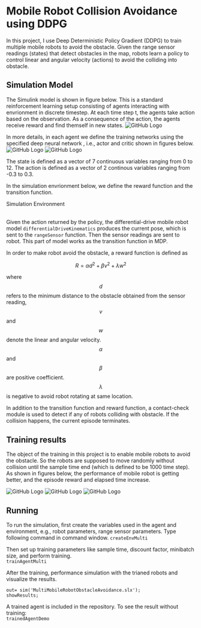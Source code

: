 # Mobile Robot Collision Avoidance using DDPG

In this project, I use Deep Deterministic Policy Gradient (DDPG) to train multiple mobile robots to avoid the obstacle. Given the range sensor readings (states) that detect obstacles in the map, robots learn a policy to control linear and angular velocity (actions) to avoid the colliding into obstacle.

## Simulation Model

The Simulink model is shown in figure below. This is a standard reinforcement learning setup consisting of agents interacting with envrionment in discrete timestep. At each time step t, the agents take action based on the observation. As a consequence of the action, the agents receive reward and find themself in new states.
![GitHub Logo](demo/model.png)

In more details, in each agent we define the training networks using the specified deep neural network , i.e., actor and critic shown in figures below.
![GitHub Logo](demo/actorNetwork.png)
![GitHub Logo](demo/criticNetwork.png)

The state is defined as a vector of 7 continuous variables ranging from 0 to 12. The action is defined as a vector of 2 continous variables ranging from -0.3 to 0.3.

In the simulation envrionment below, we define the reward function and the transition function. 
<div class="row justify-content-center">
    <div class="col">
          <img class="img-fluid z-depth-1" src="{{ '/projects/machine-learning/assets/img/collision-avoidance/env.png' | relative_url }}" alt=""/>
    </div>
</div>
<div class="caption">
Simulation Environment
</div>
<br/>

Given the action returned by the policy, the differential-drive mobile robot model `differentialDriveKinematics` produces the current pose, which is sent to the `rangeSensor` function. Then the sensor readings are sent to robot. This part of model works as the transition function in MDP. 

In order to make robot avoid the obstacle, a reward function is defined as

$$
R = \alpha d^2 + \beta v^2 + \lambda w^2
$$

where $$d$$ refers to the minimum distance to the obstacle obtained from the sensor reading, $$v$$ and $$w$$ denote the linear and angular velocity. $$\alpha$$ and $$\beta$$ are positive coefficient. $$\lambda$$ is negative to avoid robot rotating at same location.

In addition to the transition function and reward function, a contact-check module is used to detect if any of robots colliding with obstacle. If the collision happens, the current episode terminates.

## Training results

The object of the training in this project is to enable mobile robots to avoid the obstacle. So the robots are supposed to move randomly without collision until the sample time end (which is defined to be 1000 time step). As shown in figures below, the performance of mobile robot is getting better, and the episode reward and elapsed time increase.

![GitHub Logo](demo/train88.gif)
![GitHub Logo](demo/train139.gif)
![GitHub Logo](demo/train148.gif)

## Running

To run the simulation, first create the variables used in the agent and environment, e.g., robot parameters, range sensor parameters. Type following command in command window.
`createEnvMulti`

Then set up training parameters like sample time, discount factor, minibatch size, and perform training.  
`trainAgentMulti`

After the training, performance simulation with the trianed robots and visualize the results.

```
out= sim('MultiMobileRobotObstacleAvoidance.slx');
showResults;
```

A trained agent is included in the repository. To see the result without training:  
`trainedAgentDemo`